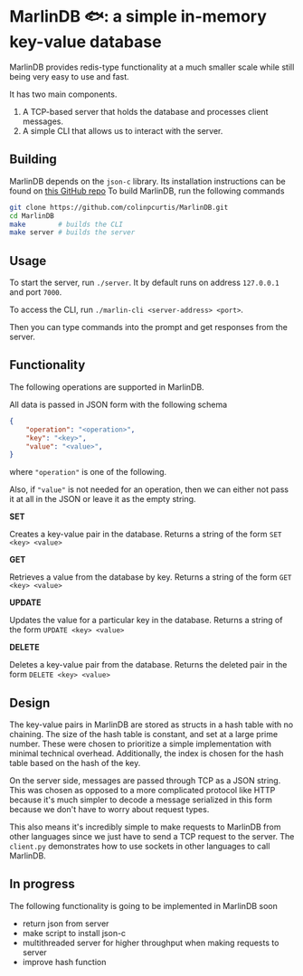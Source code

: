 # MarlinDB 🐟: a simple in-memory key-value database

MarlinDB provides redis-type functionality at a much smaller scale while still being very easy to use and fast.

It has two main components.
1. A TCP-based server that holds the database and processes client messages.
2. A simple CLI that allows us to interact with the server.

## Building
MarlinDB depends on the `json-c` library.  Its installation instructions can be found on [this GitHub repo](https://github.com/json-c/json-c)
To build MarlinDB, run the following commands

```bash
git clone https://github.com/colinpcurtis/MarlinDB.git
cd MarlinDB
make        # builds the CLI
make server # builds the server
```

## Usage
To start the server, run `./server`.  It by default runs on address `127.0.0.1` and port `7000`.

To access the CLI, run `./marlin-cli <server-address> <port>`.

Then you can type commands into the prompt and get responses from the server.

## Functionality
The following operations are supported in MarlinDB.

All data is passed in JSON form with the following schema
```json
{
    "operation": "<operation>",
    "key": "<key>",
    "value": "<value>",
}
```

where `"operation"` is one of the following.

Also, if `"value"` is not needed for an operation, then we can either not pass it at all in the JSON or leave it as the empty string.

<b>SET</b>

Creates a key-value pair in the database.
Returns a string of the form `SET <key> <value>`

<b>GET</b>

Retrieves a value from the database by key.
Returns a string of the form `GET <key> <value>`

<b>UPDATE</b>

Updates the value for a particular key in the database.
Returns a string of the form `UPDATE <key> <value>`

<b>DELETE</b>

Deletes a key-value pair from the database.
Returns the deleted pair in the form `DELETE <key> <value>`


## Design
The key-value pairs in MarlinDB are stored as structs in a hash table with no chaining.  The size of the hash table is constant, and set at a large prime number.  These were chosen to prioritize a simple implementation with minimal technical overhead. Additionally, the index is chosen for the hash table based on the hash of the key.

On the server side, messages are passed through TCP as a JSON string.  This was chosen as opposed to a more complicated protocol like HTTP because it's much simpler to decode a message serialized in this form because we don't have to worry about request types.

This also means it's incredibly simple to make requests to  MarlinDB from other languages since we just have to send a TCP request to the server. The `client.py` demonstrates how to use sockets in other languages to call MarlinDB.

<!-- ## Very simple benchmarks
| Operation      | Time (s)             |
| -----------    | -----------          |
| SET            | $9.6\cdot10^{-5}$    |
| GET            | 75          |
| UPDATE         | 78          |
| DELETE         | 89          | -->


## In progress
The following functionality is going to be implemented in MarlinDB soon
- return json from server
- make script to install json-c
- multithreaded server for higher throughput when making requests to server
- improve hash function
